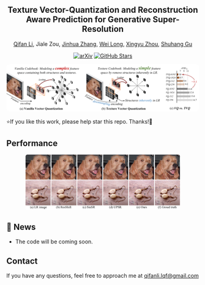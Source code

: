 <div align="center">


<h2>
Texture Vector-Quantization and Reconstruction Aware Prediction for Generative Super-Resolution
</h2>

[Qifan Li](),  Jiale Zou,  [Jinhua Zhang](https://scholar.google.com/citations?user=tyYxiXoAAAAJ),  [Wei Long](https://scholar.google.com/citations?user=CsVTBJoAAAAJ), [Xingyu Zhou](https://scholar.google.com/citations?user=dgO3CyMAAAAJ&hl=zh-CN&oi=sra),  [Shuhang Gu](https://scholar.google.com/citations?user=-kSTt40AAAAJ)

[![arXiv](https://img.shields.io/badge/arXiv-2509.23774-b31b1b.svg)](https://arxiv.org/pdf/2509.23774)
[![GitHub Stars](https://img.shields.io/github/stars/LabShuHangGU/TVQ-RAP?style=social)](https://github.com/LabShuHangGU/TVQ-RAP)

</div>
<img src="assert/pipeline1.png" style="border-radius: 8px">

⭐If you like this work, please help star this repo. Thanks!🤗
 

## Performance
<p align="center">
    <img src="assert/vis.png" style="border-radius: 5px"
    width="80%">
</p>



## <a name="news"></a> 📰 News
- The code will be coming soon.


<!-- ## <a name="cite"></a> 🥰 Citation

Please cite us if our work is useful for your research.

```
@article{zhang2025mvar,
  title={MVAR: Visual Autoregressive Modeling with Scale and Spatial Markovian Conditioning},
  author={Zhang, Jinhua and Long, Wei and Han, Minghao and You, Weiyi and Gu, Shuhang},
  journal={arXiv preprint arXiv:2505.12742},
  year={2025}
}
``` -->


## Contact

If you have any questions, feel free to approach me at qifanli.lqf@gmail.com 

